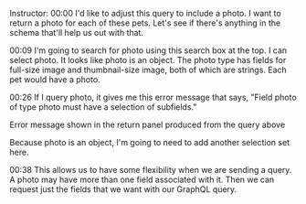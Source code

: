 Instructor: 00:00 I'd like to adjust this query to include a photo. I want to return a photo for each of these pets. Let's see if there's anything in the schema that'll help us out with that.

00:09 I'm going to search for photo using this search box at the top. I can select photo. It looks like photo is an object. The photo type has fields for full-size image and thumbnail-size image, both of which are strings. Each pet would have a photo.

00:26 If I query photo, it gives me this error message that says, "Field photo of type photo must have a selection of subfields."

Error message shown in the return panel produced from the query above

Because photo is an object, I'm going to need to add another selection set here.

00:38 This allows us to have some flexibility when we are sending a query. A photo may have more than one field associated with it. Then we can request just the fields that we want with our GraphQL query.


